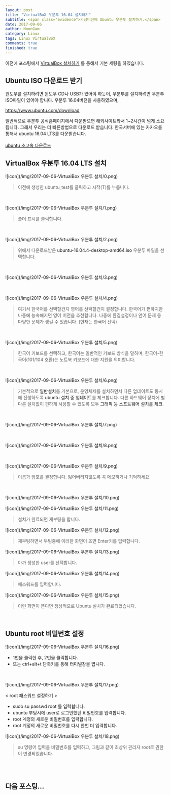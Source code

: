 ```yaml
---
layout: post
title: "VirtualBoX 우분투 16.04 설치하기"
subtitle: <span class="evidence">가상머신에 Ubuntu 우분투 설치하기.</span>
date: 2017-09-06
author: NoonGam
category: Linux
tags: Linux VirtualBoX
comments: true
finished: true
---
```



이전에 포스팅에서 [VirtualBox 설치하기](https://wodonggun.github.io/wodonggun.github.io/linux/VirtualBox-%EC%84%A4%EC%B9%98%ED%95%98%EA%B8%B0.html)
를 통해서 기본 세팅을 하였습니다.



## Ubuntu ISO 다운로드 받기

윈도우를 설치하려면 윈도우 CD나 USB가 있어야 하듯이,
우분투를 설치하려면 우분투 ISO파일이 있어야 합니다.
<span class="evidence">우분투 16.04버전을 사용하였으며,

https://www.ubuntu.com/download

 일반적으로 우분투 공식홈페이지에서 다운받으면 해외사이트라서 1~2시간이 넘게 소요됩니다.
그래서 우리는 더 빠른방법으로 다운로드 받습니다.
한국서버에 있는 카카오를 통해서 ubuntu 16.04 LTS를 다운받습니다.<br><br>
[ubuntu 초고속 다운로드](http://mirror.kakao.com/ubuntu-releases/)


## VirtualBox 우분투 16.04 LTS 설치

![icon](/img/2017-09-06-VirtualBox 우분투 설치/0.png)

> 이전에 생성한 ubuntu_test를 클릭하고 시작(T)를 누릅니다.

<br>

![icon](/img/2017-09-06-VirtualBox 우분투 설치/1.png)

> 폴더 표시를 클릭합니다.

<br>

![icon](/img/2017-09-06-VirtualBox 우분투 설치/2.png)

> 위에서 다운로드받은 <a>ubuntu-16.04.4-desktop-amd64.iso</a> 우분투 파일을 선택합니다.

<br>

![icon](/img/2017-09-06-VirtualBox 우분투 설치/3.png)


<br>

![icon](/img/2017-09-06-VirtualBox 우분투 설치/4.png)

> 여기서 한국어를 선택할건지 영어를 선택할건지 결정합니다. 한국어가 편하지만
나중에 능숙해지면 영어 버전을 추천합니다. 나중에 환결설정이나 언어 문제 등 다양한 문제가 생길 수 있습니다. (현재는 한국어 선택)

<br>

![icon](/img/2017-09-06-VirtualBox 우분투 설치/5.png)

> 한국어 키보드를 선택하고, 한국어는 일반적인 키보드 방식을 말하며, 한국어-한국어(101/104 호환)는 노트북 키보드에 대한 지원을 의미합니다.
<br>

![icon](/img/2017-09-06-VirtualBox 우분투 설치/6.png)

> 기본적으로 <a>일반설치</a>를 기본으로, 운영체제를 설치하면서 다른 업데이트도
동시에 진행하도록 <a>ubuntu 설치 중 업데이트</a>를 체크합니다. 다른 하드웨어 장치에 별다른 설치없이 편하게 사용할 수 있도록 모두 <a>그래픽 등 소프트웨어 설치를 체크</a>.

<br>

![icon](/img/2017-09-06-VirtualBox 우분투 설치/7.png)

<br>

![icon](/img/2017-09-06-VirtualBox 우분투 설치/8.png)

<br>

![icon](/img/2017-09-06-VirtualBox 우분투 설치/9.png)

> 이름과 암호를 결정합니다. 잃어버리지않도록 꼭 메모하거나 기억하세요.

<br>


![icon](/img/2017-09-06-VirtualBox 우분투 설치/10.png)

![icon](/img/2017-09-06-VirtualBox 우분투 설치/11.png)

> 설치가 완료되면 재부팅을 합니다.

![icon](/img/2017-09-06-VirtualBox 우분투 설치/12.png)

> 재부팅하면서 부팅중에 이러한 화면이 뜨면 Enter키를 입력합니다.

![icon](/img/2017-09-06-VirtualBox 우분투 설치/13.png)

> 아까 생성한 user를 선택합니다.

![icon](/img/2017-09-06-VirtualBox 우분투 설치/14.png)

> 패스워드를 입력합니다.

![icon](/img/2017-09-06-VirtualBox 우분투 설치/15.png)

> 이런 화면이 뜬다면 정상적으로 Ubuntu 설치가 완료되었습니다.


<br>

## Ubuntu root 비밀번호 설정

![icon](/img/2017-09-06-VirtualBox 우분투 설치/16.png)

- 1번을 클릭한 후, 2번을 클릭합니다.
- 또는 ctrl+alt+t 단축키를 통해 터미널창을 엽니다.

<br>

![icon](/img/2017-09-06-VirtualBox 우분투 설치/17.png)

\< root 패스워드 설정하기 \>

<a title = "code">

- sudo su passwd root 를 입력합니다.
- ubuntu 부팅시에 user로 로그인했던 비밀번호를 입력합니다.
- root 계정의 새로운 비밀번호를 입력합니다.
- root 계정의 새로운 비밀번호를 다시 한번 더 입력합니다.

</a>

![icon](/img/2017-09-06-VirtualBox 우분투 설치/18.png)

> su 명령어 입력을 비밀번호를 입력하고, 그림과 같이 최상위 관리자 root로 권한이 변경되었습니다.







<br>
<br>

## 다음 포스팅...

<br>
<br>
